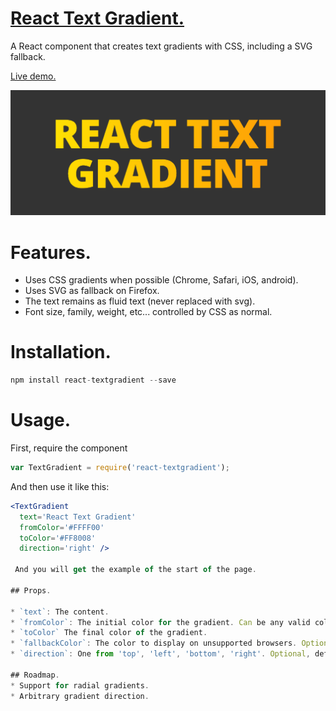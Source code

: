 # [React Text Gradient.](http://javierbyte.github.io/react-textgradient/)

A React component that creates text gradients with CSS, including a SVG fallback.

[Live demo.](http://javierbyte.github.io/react-textgradient/)

[![react-textgradient](screenshot.png)](http://javierbyte.github.io/react-textgradient/)

# Features.
* Uses CSS gradients when possible (Chrome, Safari, iOS, android).
* Uses SVG as fallback on Firefox.
* The text remains as fluid text (never replaced with svg).
* Font size, family, weight, etc... controlled by CSS as normal.

# Installation.

```js
npm install react-textgradient --save
```

# Usage.

First, require the component

```js
var TextGradient = require('react-textgradient');
```

And then use it like this:

```jsx
<TextGradient
  text='React Text Gradient'
  fromColor='#FFFF00'
  toColor='#FF8008'
  direction='right' />

 And you will get the example of the start of the page.

## Props.

* `text`: The content.
* `fromColor`: The initial color for the gradient. Can be any valid color for CSS and SVG (HEX, RGBA, RGB, etc...).
* `toColor` The final color of the gradient.
* `fallbackColor`: The color to display on unsupported browsers. Optional, defaults to `toColor`.
* `direction`: One from 'top', 'left', 'bottom', 'right'. Optional, defaults to 'right'.

## Roadmap.
* Support for radial gradients.
* Arbitrary gradient direction.
